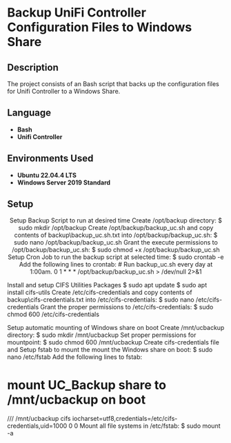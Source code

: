 <h1>Backup UniFi Controller Configuration Files to Windows Share</h1>


<h2>Description</h2>
The project consists of an Bash script that backs up the configuration files for Unifi Controller to a Windows Share.<br/>

<h2>Language</h2>

- <b>Bash</b>
- <b>Unifi Controller</b>

<h2>Environments Used </h2>

- <b>Ubuntu 22.04.4 LTS</b>
- <b>Windows Server 2019 Standard</b>

<h2>Setup</h2>

<p align="center">
Setup Backup Script to run at desired time
Create /opt/backup directory:
$ sudo mkdir /opt/backup
Create /opt/backup/backup_uc.sh
and copy contents of backup\backup_uc.sh.txt
into /opt/backup/backup_uc.sh:
$ sudo nano /opt/backup/backup_uc.sh
Grant the execute permissions to /opt/backup/backup_uc.sh:
$ sudo chmod +x /opt/backup/backup_uc.sh
Setup Cron Job to run the backup script at selected time:
$ sudo crontab -e
Add the following lines to crontab:
# Run backup_uc.sh every day at 1:00am.
0 1 * * * /opt/backup/backup_uc.sh > /dev/null 2>&1

Install and setup CIFS Utilities Packages
$ sudo apt update
$ sudo apt install cifs-utils
Create /etc/cifs-credentials
and copy contents of backup\cifs-credentials.txt
into /etc/cifs-credentials:
$ sudo nano /etc/cifs-credentials
Grant the proper permissions to /etc/cifs-credentials:
$ sudo chmod 600 /etc/cifs-credentials

Setup automatic mounting of Windows share on boot
Create /mnt/ucbackup directory:
$ sudo mkdir /mnt/ucbackup
Set proper permissions for mountpoint:
$ sudo chmod 600 /mnt/ucbackup
Create cifs-credentials file and 
Setup fstab to mount the mount the Windows share on boot:
$ sudo nano /etc/fstab
Add the following lines to fstab:
# mount UC_Backup share to /mnt/ucbackup on boot
//<IP address of Windows Server>/<Windows Share Name> /mnt/ucbackup cifs iocharset=utf8,credentials=/etc/cifs-credentials,uid=1000 0 0
Mount all file systems in /etc/fstab:
$ sudo mount -a<br/>
<br />
<br />
</p>

<!--
 ```diff
- text in red
+ text in green
! text in orange
# text in gray
@@ text in purple (and bold)@@
```
--!>
